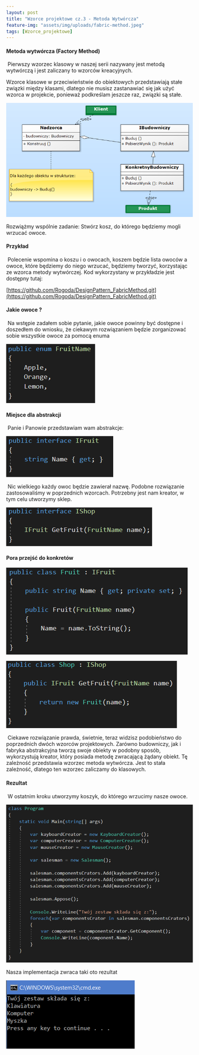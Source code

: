 ```yaml
---
layout: post
title: "Wzorce projektowe cz.3 - Metoda Wytwórcza"
feature-img: "assets/img/uploads/fabric-method.jpeg"
tags: [Wzorce_projektowe]
---
```


#### Metoda wytwórcza (Factory Method)


&nbsp;Pierwszy wzorzec klasowy w naszej serii nazywany jest metodą wytwórczą i jest zaliczany to wzorców kreacyjnych.

Wzorce klasowe w przeciwieństwie do obiektowych przedstawiają stałe związki między klasami, dlatego nie musisz zastanawiać się jak użyć wzorca w projekcie, ponieważ podkreślam jeszcze raz, związki są stałe.

![Diagram - Metoda Wytwórcza](/assets/img/uploads/budowniczy-diagram.jpeg)

 Rozwiążmy wspólnie zadanie: Stwórz kosz, do którego będziemy mogli wrzucać owoce.



#### Przykład


&nbsp;Polecenie wspomina o koszu i o owocach, koszem będzie lista owoców a owoce, które będziemy do niego wrzucać, będziemy tworzyć, korzystając ze wzorca metody wytwórczej. Kod wykorzystany w przykładzie jest dostępny tutaj:

[https://github.com/Rogoda/DesignPattern_FabricMethod.git](https://github.com/Rogoda/DesignPattern_FabricMethod.git)</a>



#### Jakie owoce ?


&nbsp;Na wstępie zadałem sobie pytanie, jakie owoce powinny być dostępne i doszedłem do wniosku, że ciekawym rozwiązaniem będzie zorganizować sobie wszystkie owoce za pomocą enuma

![FruitName](/assets/img/uploads/fruitname.jpeg)



#### Miejsce dla abstrakcji


&nbsp;Panie i Panowie przedstawiam wam abstrakcje:

![IFruit](/assets/img/uploads/ifruit.jpeg)

&nbsp;Nic wielkiego każdy owoc będzie zawierał nazwę. Podobne rozwiązanie zastosowaliśmy w poprzednich wzorcach.
Potrzebny jest nam kreator, w tym celu utworzymy sklep.

![IShop](/assets/img/uploads/ishop.jpeg)



#### Pora przejść do konkretów


![Fruit](/assets/img/uploads/fruit.jpeg)

![Shop](/assets/img/uploads/shop.jpeg)

&nbsp;Ciekawe rozwiązanie prawda, świetnie, teraz widzisz podobieństwo do poprzednich dwóch wzorców projektowych. Zarówno budowniczy, jak i fabryka abstrakcyjna tworzą swoje obiekty w podobny sposób, wykorzystują kreator, który posiada metodę zwracającą żądany obiekt. Tę zależność przedstawia wzorzec metoda wytwórcza. Jest to stała zależność, dlatego ten wzorzec zaliczamy do klasowych.



#### Rezultat


&nbsp;W ostatnim kroku utworzymy koszyk, do którego wrzucimy nasze owoce.

![Klient](/assets/img/uploads/budowniczy-program.jpeg)

Nasza implementacja zwraca taki oto rezultat

![CMD](/assets/img/uploads/budowniczy-cmd.jpeg)


